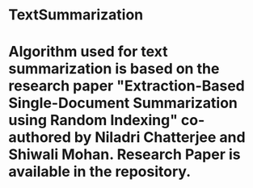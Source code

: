 # TextSummarization
# Algorithm used for text summarization is based on the research paper "Extraction-Based Single-Document Summarization using Random Indexing" co-authored by Niladri Chatterjee and Shiwali Mohan. Research Paper is available in the repository.